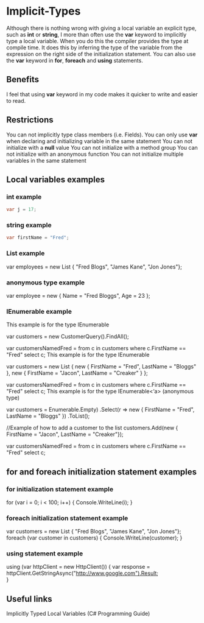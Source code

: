 # Implicit-Types
Although there is nothing wrong with giving a local variable an explicit type, such as **int** or **string**,  I more than often use the **var** keyword to implicitly type a local variable.  When you do this the compiler provides the type at compile time.  It does this by inferring the type of the variable from the expression on the right side of the initialization statement.
You can also use the **var** keyword in **for**, **foreach** and **using** statements.

## Benefits

I feel that using **var** keyword in my code makes it quicker to write and easier to read.

## Restrictions

You can not implicitly type class members (i.e. Fields).
You can only use **var** when declaring and initializing variable in the same statement
You can not initialize with a **null** value
You can not initialize with a method group
You can not initialize with an anonymous function
You can not initialize multiple variables in the same statement

## Local variables examples

### int example

```c#
var j = 17;
```

### string example
```c#
var firstName = "Fred";
```

### List example

var employees = new List { "Fred Blogs", "James Kane", "Jon Jones"};

### anonymous type example

var employee = new { Name = "Fred Bloggs", Age = 23 };

### IEnumerable example

This example is for the type IEnumerable

var customers = new CustomerQuery().FindAll();

var customersNamedFred = from c in customers
                         where c.FirstName == "Fred"
                         select c;
This example is for the type IEnumerable

var customers = new List
{
   new { FirstName = "Fred", LastName = "Bloggs" },
   new { FirstName = "Jacon", LastName = "Creaker" }
};

var customersNamedFred = from c in customers
                         where c.FirstName == "Fred"
                         select c;
This example is for the type IEnumerable<‘a> (anonymous type)

var customers = Enumerable.Empty)
                .Select(r => new { FirstName = "Fred", LastName = "Bloggs" }) 
                .ToList();

//Example of how to add a customer to the list
customers.Add(new { FirstName = "Jacon", LastName = "Creaker"});

var customersNamedFred = from c in customers
                         where c.FirstName == "Fred"
                         select c;

## for and foreach initialization statement examples


### for initialization statement example


for (var i = 0; i < 100; i++)
{
   Console.WriteLine(i);
}

### foreach initialization statement example


var customers = new List { "Fred Blogs", "James Kane", "Jon Jones"};
foreach (var customer in customers)
{
   Console.WriteLine(customer);
}

### using statement example


using (var httpClient = new HttpClient())
{
   var response = httpClient.GetStringAsync("http://www.google.com").Result;               
}

## Useful links


Implicitly Typed Local Variables (C# Programming Guide)